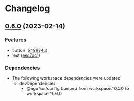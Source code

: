 # Changelog

## [0.6.0](https://github.com/agufaui/test/compare/usevue-v0.5.0...usevue-v0.6.0) (2023-02-14)


### Features

* button ([548994c](https://github.com/agufaui/test/commit/548994c011b795af866ea8ff1981d1e25c515b7b))
* test ([eec7dc1](https://github.com/agufaui/test/commit/eec7dc1783933c15ac0c4c02e8f14eb2f3f9f382))


### Dependencies

* The following workspace dependencies were updated
  * devDependencies
    * @agufaui/config bumped from workspace:^0.5.0 to workspace:^0.6.0
